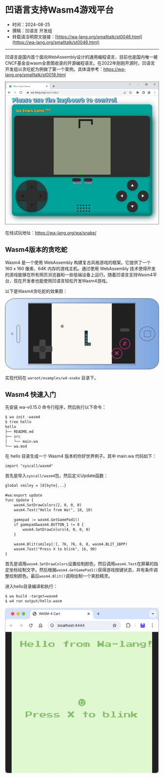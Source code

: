 # 凹语言支持Wasm4游戏平台

- 时间：2024-08-25
- 撰稿：凹语言 开发组
- 转载请注明原文链接：[https://wa-lang.org/smalltalk/st0046.html](https://wa-lang.org/smalltalk/st0046.html)

---

凹语言是国内首个面向WebAssembly设计的通用编程语言，目前也是国内唯一被CNCF基金会wasm全景图收录的开源编程语言。在2022年刚刚开源时，凹语言开发组以贪吃蛇为例做了第一个案例。具体请参考：https://wa-lang.org/smalltalk/st0018.html

![](/st0018-01.png)

在线试玩地址：https://wa-lang.org/wa/snake/

## Wasm4版本的贪吃蛇

Wasm4 是一个使用 WebAssembly 构建复古风格游戏的框架。它提供了一个 160 x 160 像素、64K 内存的游戏主机。通过使用 WebAssembly 技术使得开发的游戏能够在所有网页浏览器和一些低端设备上运行。随着凹语言支持Wasm4平台，现在开发者也能使用凹语言轻松开发Wasm4游戏。

以下是Wasm4贪吃蛇的效果图：

![](/st0046-03.png)

实现代码在 `waroot/examples/w4-snake` 目录下。

## Wasm4 快速入门

先安装 wa-v0.15.0 命令行程序，然后执行以下命令：

```
$ wa init -wasm4
$ tree hello
hello
├── README.md
├── src
│   └── main.wa
└── wa.mod
```

在 hello 目录生成一个 Wasm4 版本的你好世界例子。其中 main.wa 代码如下：

```wa
import "syscall/wasm4"
```

首先是导入`syscall/wasm4`包，然后定义Update函数：

```wa
global smiley = [8]byte{...}

#wa:export update
func Update {
	wasm4.SetDrawColors(2, 0, 0, 0)
	wasm4.Text("Hello from Wa!", 10, 10)

	gamepad := wasm4.GetGamePad1()
	if gamepad&wasm4.BUTTON_1 != 0 {
		wasm4.SetDrawColors(4, 0, 0, 0)
	}

	wasm4.Blit(smiley[:], 76, 76, 8, 8, wasm4.BLIT_1BPP)
	wasm4.Text("Press X to blink", 16, 90)
}
```

首先是调用`wasm4.SetDrawColors`设置绘制颜色，然后调用`wasm4.Text`在屏幕的指定坐标绘制文字。然后根据`wasm4.GetGamePad1()`获得游戏按键状态，并有条件调整绘制颜色。最后`wasm4.Blit()`调用绘制一个笑脸精灵。

进入hello目录编译和执行：

```
$ wa build -target=wasm4
$ w4 run output/hello.wasm
```

![](/st0046-02.png)

